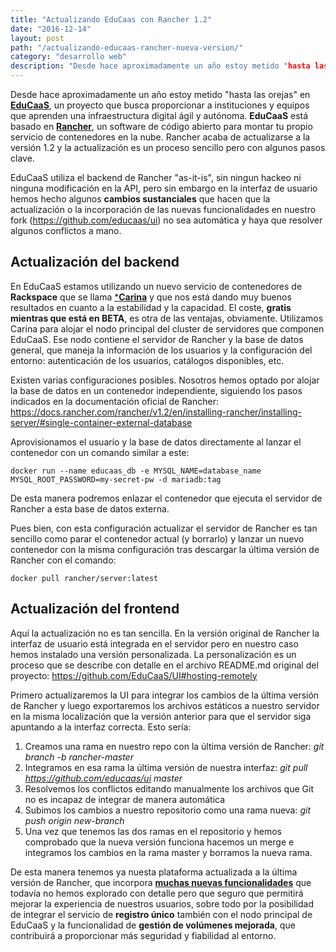 ```yaml
---
title: "Actualizando EduCaas con Rancher 1.2"
date: "2016-12-14"
layout: post
path: "/actualizando-educaas-rancher-nueva-version/"
category: "desarrollo web"
description: "Desde hace aproximadamente un año estoy metido "hasta las orejas" en EduCaaS, un proyecto que busca proporcionar a instituciones y equipos que aprenden una infraestructura digital ágil y autónoma. EduCaaS está basado en Rancher, un software de código abierto para montar tu propio servicio de contenedores en la nube. Rancher acaba de actualizarse a la versión 1.2 y la actualización es un proceso sencillo pero con algunos pasos clave."
---
```

Desde hace aproximadamente un año estoy metido "hasta las orejas" en [**EduCaaS**](http://educaas.io), un proyecto que busca proporcionar a instituciones y equipos que aprenden una infraestructura digital ágil y autónoma. **EduCaaS** está basado en [**Rancher**](https://rancher.com), un software de código abierto para montar tu propio servicio de contenedores en la nube. Rancher acaba de actualizarse a la versión 1.2 y la actualización es un proceso sencillo pero con algunos pasos clave.

EduCaaS utiliza el backend de Rancher "as-it-is", sin ningun hackeo ni ninguna modificación en la API, pero sin embargo en la interfaz de usuario hemos hecho algunos **cambios sustanciales** que hacen que la actualización o la incorporación de las nuevas funcionalidades en nuestro fork (https://github.com/educaas/ui) no sea automática y haya que resolver algunos conflictos a mano.

## Actualización del backend

En EduCaaS estamos utilizando un nuevo servicio de contenedores de **Rackspace** que se llama [***Carina**](https://ui.getcarina.com/) y que nos está dando muy buenos resultados en cuanto a la estabilidad y la capacidad. El coste, **gratis mientras que está en BETA**, es otra de las ventajas, obviamente. Utilizamos Carina para alojar el nodo principal del cluster de servidores que componen EduCaaS. Ese nodo contiene el servidor de Rancher y la base de datos general, que maneja la información de los usuarios y la configuración del entorno: autenticación de los usuarios, catálogos disponibles, etc.

Existen varias configuraciones posibles. Nosotros hemos optado por alojar la base de datos en un contenedor independiente, siguiendo los pasos indicados en la documentación oficial de Rancher: https://docs.rancher.com/rancher/v1.2/en/installing-rancher/installing-server/#single-container-external-database

Aprovisionamos el usuario y la base de datos directamente al lanzar el contenedor con un comando similar a este:

````
docker run --name educaas_db -e MYSQL_NAME=database_name MYSQL_ROOT_PASSWORD=my-secret-pw -d mariadb:tag
````

De esta manera podremos enlazar el contenedor que ejecuta el servidor de Rancher a esta base de datos externa.

Pues bien, con esta configuración actualizar el servidor de Rancher es tan sencillo como parar el contenedor actual (y borrarlo) y lanzar un nuevo contenedor con la misma configuración tras descargar la última versión de Rancher con el comando:

````
docker pull rancher/server:latest
````

## Actualización del frontend

Aquí la actualización no es tan sencilla. En la versión original de Rancher la interfaz de usuario está integrada en el servidor pero en nuestro caso hemos instalado una versión personalizada. La personalización es un proceso que se describe con detalle en el archivo README.md original del proyecto: https://github.com/EduCaaS/UI#hosting-remotely

Primero actualizaremos la UI para integrar los cambios de la última versión de Rancher y luego exportaremos los archivos estáticos a nuestro servidor en la misma localización que la versión anterior para que el servidor siga apuntando a la interfaz correcta. Esto sería:

1. Creamos una rama en nuestro repo con la última versión de Rancher: _git branch -b rancher-master_
2. Integramos en esa rama la última versión de nuestra interfaz: _git pull https://github.com/educaas/ui master_
3. Resolvemos los conflictos editando manualmente los archivos que Git no es incapaz de integrar de manera automática
4. Subimos los cambios a nuestro repositorio como una rama nueva: _git push origin new-branch_
5. Una vez que tenemos las dos ramas en el repositorio y hemos comprobado que la nueva versión funciona hacemos un merge e integramos los cambios en la rama master y borramos la nueva rama.

De esta manera tenemos ya nuesta plataforma actualizada a la última versión de Rancher, que incorpora [**muchas nuevas funcionalidades**](https://github.com/rancher/rancher/releases/tag/v1.2.0) que todavía no hemos explorado con detalle pero que seguro que permitirá mejorar la experiencia de nuestros usuarios, sobre todo por la posibilidad de integrar el servicio de **registro único** también con el nodo principal de EduCaaS y la funcionalidad de **gestión de volúmenes mejorada**, que contribuirá a proporcionar más seguridad y fiabilidad al entorno.
